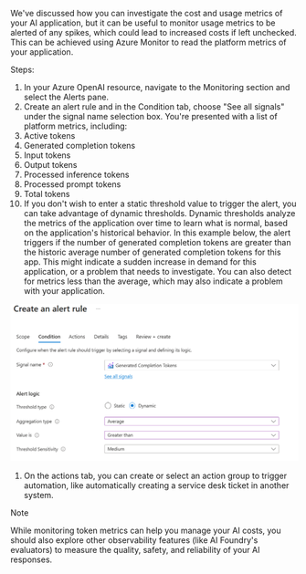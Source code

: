 We've discussed how you can investigate the cost and usage metrics of your AI application, but it can be useful to monitor usage metrics to be alerted of any spikes, which could lead to increased costs if left unchecked. This can be achieved using Azure Monitor to read the platform metrics of your application.

Steps:  

1. In your Azure OpenAI resource, navigate to the Monitoring section and select the Alerts pane.
1. Create an alert rule and in the Condition tab, choose "See all signals" under the signal name selection box. You're presented with a list of platform metrics, including:
1. Active tokens
1. Generated completion tokens
1. Input tokens
1. Output tokens
1. Processed inference tokens
1. Processed prompt tokens
1. Total tokens
1. If you don't wish to enter a static threshold value to trigger the alert, you can take advantage of dynamic thresholds. Dynamic thresholds analyze the metrics of the application over time to learn what is normal, based on the application's historical behavior. In this example below, the alert triggers if the number of generated completion tokens are greater than the historic average number of generated completion tokens for this app. This might indicate a sudden increase in demand for this application, or a problem that needs to investigate. You can also detect for metrics less than the average, which may also indicate a problem with your application.

[![A screenshot the create alert dialog.](../media/create-alert.png)](../media/create-alert-big.png#lightbox)

1. On the actions tab, you can create or select an action group to trigger automation, like automatically creating a service desk ticket in another system.

> [!NOTE]
> While monitoring token metrics can help you manage your AI costs, you should also explore other observability features (like AI Foundry's evaluators) to measure the quality, safety, and reliability of your AI responses.
